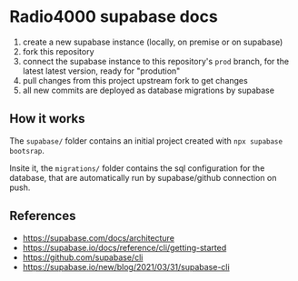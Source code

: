 # Radio4000 supabase docs

1. create a new supabase instance (locally, on premise or on supabase)
2. fork this repository
3. connect the supabase instance to this repository's `prod` branch,
   for the latest latest version, ready for "prodution"
4. pull changes from this project upstream fork to get changes
5. all new commits are deployed as database migrations by supabase

## How it works
The `supabase/` folder contains an initial project created with `npx
supabase bootsrap`.

Insite it, the `migrations/` folder contains the sql configuration for
the database, that are automatically run by supabase/github connection
on push.

## References

- https://supabase.com/docs/architecture
- https://supabase.io/docs/reference/cli/getting-started
- https://github.com/supabase/cli
- https://supabase.io/new/blog/2021/03/31/supabase-cli
